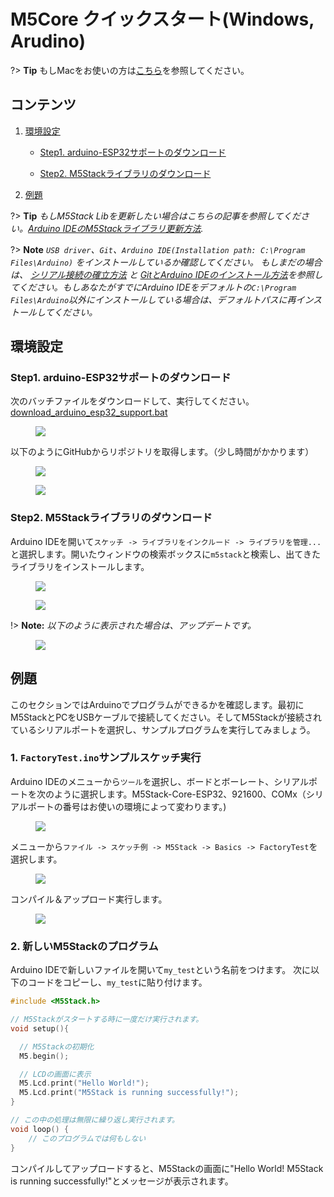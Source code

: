 ﻿# M5Core クイックスタート(Windows, Arudino)



?> **Tip** もしMacをお使いの方は[こちら](ja/quick_start/m5core/m5stack_core_get_started_Arduino_MacOS)を参照してください。

## コンテンツ

1. [環境設定](#環境設定)

    - [Step1. arduino-ESP32サポートのダウンロード](#step1-arduino-esp32サポートのダウンロード)

    - [Step2. M5Stackライブラリのダウンロード](#step2-m5stackライブラリのダウンロード)

2. [例題](#例題)

?> **Tip** *もしM5Stack Libを更新したい場合はこちらの記事を参照してください。[Arduino IDEのM5Stackライブラリ更新方法](/ja/related_documents/upgrade_m5stack_lib).*

?> **Note** *`USB driver`、`Git`、`Arduino IDE(Installation path: C:\Program Files\Arduino)` をインストールしているか確認してください。 もしまだの場合は、 [シリアル接続の確立方法](/ja/related_documents/establish_serial_connection) と [GitとArduino IDEのインストール方法](/ja/related_documents/how_to_install_git_and_arduino)を参照してください。もしあなたがすでにArduino IDEをデフォルトの`C:\Program Files\Arduino`以外にインストールしている場合は、デフォルトパスに再インストールしてください。*

## 環境設定

### Step1. arduino-ESP32サポートのダウンロード

次のバッチファイルをダウンロードして、実行してください。[download_arduino_esp32_support.bat](https://github.com/m5stack/m5-docs/tree/master/docs/assets/scripts/download_arduino_esp32_support.bat)
<figure>
    <img src="assets/img/getting_started_pics/m5stack_core/get_started_with_arduino_m5core/windows/execute_batch_file.png">
</figure>

以下のようにGitHubからリポジトリを取得します。（少し時間がかかります）

<figure>
    <img src="assets/img/getting_started_pics/m5stack_core/get_started_with_arduino_m5core/windows/execute_batch_file_for_downloading_arduino_esp32.png">
</figure>

<figure>
    <img src="assets/img/getting_started_pics/m5stack_core/get_started_with_arduino_m5core/windows/download_arduino_esp32_completed.png">
</figure>


### Step2. M5Stackライブラリのダウンロード

Arduino IDEを開いて`スケッチ -> ライブラリをインクルード -> ライブラリを管理...`と選択します。開いたウィンドウの検索ボックスに`m5stack`と検索し、出てきたライブラリをインストールします。

<figure>
    <img src="assets/img/getting_started_pics/m5stack_core/get_started_with_arduino_m5core/windows/install_m5stack_lib_01.png">
</figure>

<figure>
    <img src="assets/img/getting_started_pics/m5stack_core/get_started_with_arduino_m5core/windows/install_m5stack_lib_02.png">
</figure>

!> **Note:** *以下のように表示された場合は、アップデートです。*

<figure>
    <img src="assets/img/getting_started_pics/m5stack_core/get_started_with_arduino_m5core/windows/update_m5stack_lib.png">
</figure>

## 例題

このセクションではArduinoでプログラムができるかを確認します。最初にM5StackとPCをUSBケーブルで接続してください。そしてM5Stackが接続されているシリアルポートを選択し、サンプルプログラムを実行してみましょう。

### 1. `FactoryTest.ino`サンプルスケッチ実行

Arduino IDEのメニューから`ツール`を選択し、ボードとボーレート、シリアルポートを次のように選択します。M5Stack-Core-ESP32、921600、COMx（シリアルポートの番号はお使いの環境によって変わります。)

<figure>
    <img src="assets/img/getting_started_pics/m5stack_core/get_started_with_arduino_m5core/windows/select_board_baudrate_serial_port.png">
</figure>

メニューから`ファイル -> スケッチ例 -> M5Stack -> Basics -> FactoryTest`を選択します。

<figure>
    <img src="assets/img/getting_started_pics/m5stack_core/get_started_with_arduino_m5core/windows/select_an_example.png">
</figure>

コンパイル＆アップロード実行します。

<figure>
    <img src="assets/img/getting_started_pics/m5stack_core/get_started_with_arduino_m5core/windows/arduino_upload.png">
</figure>

### 2. 新しいM5Stackのプログラム

Arduino IDEで新しいファイルを開いて`my_test`という名前をつけます。
次に以下のコードをコピーし、`my_test`に貼り付けます。

```cpp
#include <M5Stack.h>

// M5Stackがスタートする時に一度だけ実行されます。
void setup(){

  // M5Stackの初期化
  M5.begin();

  // LCDの画面に表示
  M5.Lcd.print("Hello World!");
  M5.Lcd.print("M5Stack is running successfully!");
}

// この中の処理は無限に繰り返し実行されます。
void loop() {
    // このプログラムでは何もしない
}
```

コンパイルしてアップロードすると、M5Stackの画面に"Hello World! M5Stack is running successfully!"とメッセージが表示されます。
